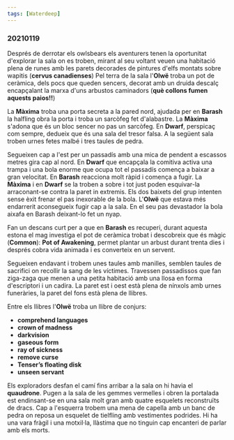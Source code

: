 ```yaml
---
tags: [Waterdeep]
---
```

### 20210119 ###

Després de derrotar els owlsbears els aventurers tenen la oportunitat d'explorar la sala on es troben, mirant al seu voltant veuen una habitació plena de runes amb les parets decorades de pintures d'elfs montats sobre wapitis (__cervus canadienses__) Pel terra de la sala l'**Olwë** troba un pot de ceràmica, dels pocs que queden sencers, decorat amb un druida descalç encapçalant la marxa d'uns arbustos caminadors (__què collons fumen aquests paios!!__)

La **Màxima** troba una porta secreta a la pared nord, ajudada per en **Barash** la halfling obra la porta i troba un sarcòfeg fet d'alabastre. La **Màxima** s'adona que és un bloc sencer no pas un sarcòfeg. En **Dwarf**, perspicaç com sempre, dedueix que és una sala del tresor falsa. A la següent sala troben urnes fetes malbé i tres taules de pedra.

Segueixen cap a l'est per un passadís amb una mica de pendent a escassos metres gira cap al nord. En **Dwarf** que encapçala la comitiva activa una trampa i una bola enorme que ocupa tot el passadís comença a baixar a gran velocitat. En **Barash** reacciona molt ràpid i comença a fugir. La **Màxima** i en **Dwarf** se la troben a sobre i tot just poden esquivar-la arraconant-se contra la paret in extremis. Els dos baixets del grup intenten sense èxit frenar el pas inexorable de la bola. L'**Olwë** que estava més endarrerit aconsegueix fugir cap a la sala. En el seu pas devastador la bola aixafa en Barash deixant-lo fet un nyap.

Fan un descans curt per a que en **Barash** es recuperi, durant aquesta estona el mag investiga el pot de ceràmica trobat i descobreix que és màgic (__Common__): **Pot of Awakening**, permet plantar un arbust durant trenta dies i després cobra vida animada i es converteix en un servent.

Segueixen endavant i trobem unes taules amb manilles, semblen taules de sacrifici on recollir la sang de les víctimes. Travessen passadissos que fan ziga-zaga que menen a una petita habitació amb una llosa en forma d'escriptori i un cadira. La paret est i oest està plena de nínxols amb urnes funeràries, la paret del fons està plena de llibres.

Entre els llibres l'**Olwë** troba un llibre de conjurs:
 - __comprehend languages__
 - __crown of madness__
 - __darkvision__
 - __gaseous form__
 - __ray of sickness__
 - __remove curse__
 - __Tenser’s floating disk__
 - __unseen servant__

Els exploradors desfan el camí fins arribar a la sala on hi havia el __quaudrone__. Pugen a la sala de les gemmes vermelles i obren la portalada est endinsant-se en una sala molt gran amb quatre esquelets reconstruïts de dracs. Cap a l'esquerra trobem una mena de capella amb un banc de pedra on reposa un esquelet de tielfling amb vestimentes podrides. Hi ha una vara fràgil i una motxil·la, llàstima que no tinguin cap encanteri de parlar amb els morts.


